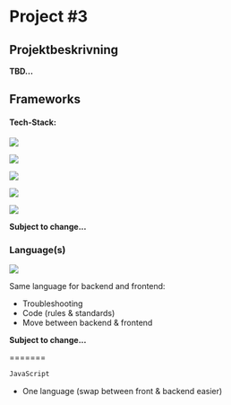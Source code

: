 
# Project #3

## Projektbeskrivning
**TBD...**

## Frameworks

#### Tech-Stack:

![](https://img.shields.io/badge/MERN-100000?style=for-the-badge&logo=monster&logoColor=2BFF00&labelColor=22272e&color=22272e)

![](https://img.shields.io/badge/Mongodb-100000?style=for-the-badge&logo=mongodb&logoColor=2BFF00&labelColor=22272e&color=22272e)

![](https://img.shields.io/badge/expressJS-100000?style=for-the-badge&logo=express&logoColor=2BFF00&labelColor=22272e&color=22272e)

![](https://img.shields.io/badge/react-100000?style=for-the-badge&logo=react&logoColor=0C9AFF&labelColor=22272e&color=22272e)

![](https://img.shields.io/badge/nodejs-100000?style=for-the-badge&logo=node.js&logoColor=2BFF00&labelColor=22272e&color=22272e)

**Subject to change...**

### Language(s)

![](https://img.shields.io/badge/Javascript-100000?style=for-the-badge&logo=javascript&logoColor=FFE600&labelColor=22272e&color=22272e)

Same language for backend and frontend:
- Troubleshooting
- Code (rules & standards)
- Move between backend & frontend

**Subject to change...**

=======
```javascript
JavaScript
```
- One language (swap between front & backend easier)

